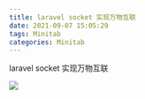 ```yaml
---
title: laravel socket 实现万物互联
date: 2021-09-07 15:05:29
tags: Minitab
categories: Minitab
---
```


laravel socket 实现万物互联

<!-- more -->
![](https://ably.com/packs/media/assets/home/publish-subscribe-with-presence-76e2a9920ed917be3f9e2157d624239f.svg)

